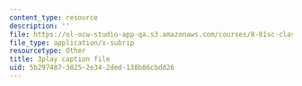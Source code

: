 ```yaml
---
content_type: resource
description: ''
file: https://ol-ocw-studio-app-qa.s3.amazonaws.com/courses/8-01sc-classical-mechanics-fall-2016/5b29748738252e342ded138b86cbdd26_q785KV5ZIN0.srt
file_type: application/x-subrip
resourcetype: Other
title: 3play caption file
uid: 5b297487-3825-2e34-2ded-138b86cbdd26
---
```

